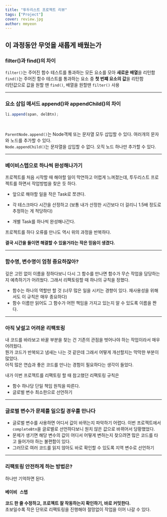 ```yaml
---
title: "투두리스트 프로젝트 리뷰"
tags: ["Project"]
cover: review.jpg
author: mmyeon
---
```


## 이 과정동안 무엇을 새롭게 배웠는가

### filter()과 find()의 차이

`filter()`는 주어진 함수 테스트를 통과하는 모든 요소를 모아 **새로운 배열**을 리턴함<br>
`find()`는 주어진 함수 테스트를 통과하는 요소 중 **첫 번쨰 요소의 값**을 리턴함<br>
리턴값으로 값을 원할 땐 `find()`, 배열을 원할땐 `filter()` 사용

---

### 요소 삽입 메서드 append()와 appendChild()의 차이

```js
li.append(span, delBtn);
```

<br>

`ParentNode.append()`는 Node객체 또는 문자열 모두 삽입할 수 있다. 여러개의 문자와 노드를 추가할 수 있다.<br>
`Node.appendChild()`는 문자열을 삽입할 수 없다. 오직 노드 하나만 추가할 수 있다.

---

### 베이비스텝으로 하나씩 완성해나가기

프로젝트를 처음 시작할 때 해야할 일이 막연하고 어렵게 느껴졌는데, 투두리스트 프로젝트를 하면서 작업방법을 찾은 듯 하다.

- 앞으로 해야할 일을 작은 Task로 쪼갠다.

- 각 테스크마다 시간을 산정하고 (보통 내가 산정한 시간보다 더 걸리니 1.5배 정도로 추정하는 게 적당하다)
- 개별 Task를 하나씩 완성해나간다.

프로젝트를 하다 오류를 만나도 역시 위의 과정을 반복하다.<br>

**결국 시간을 들이면 해결할 수 있을거라는 작은 믿음이 생겼다.**

---

### 함수명, 변수명이 엄청 중요하잖아?

깊은 고민 없이 이름을 정하다보니 다시 그 함수를 만나면 함수가 무슨 작업을 담당하는지 예측하기가 어려웠다.
그래서 리팩토링할 때 하나의 규칙을 정했다.

- 함수는 하나의 역할만 할 것 (너무 많은 일을 시키는 경향이 있다. 재사용성을 위해서도 이 규칙은 매우 종요하다)
- 함수 이름만 읽어도 그 함수가 어떤 책임을 가지고 있는지 알 수 있도록 이름을 짠다.

---

### 아직 낯설고 어려운 리팩토링

내 코드를 바라보고 바꿀 부분을 찾는 건 기존의 관점을 벗어나야 하는 작업이라서 매우 어려웠다.<br>
뭔가 코드가 반복되고 냄새는 나는 것 같은데 그래서 어떻게 개선할지는 막막한 부분이 많았다.<br>
아직 많은 연습과 좋은 코드를 만나는 경험이 필요하다는 생각이 들었다.<br>

내가 이번 프로젝트를 리팩토링 할 때 참고했던 리팩토링 규칙은

- 함수 하나당 단일 책임 원칙을 따른다.
- 글로벌 변수 최소한으로 선언하기

---

### 글로벌 변수가 문제를 일으킬 경우를 만나다

- 글로벌 변수를 사용하면 어디서 값이 바뀌는지 파악하기 어렵다. 이번 프로젝트에서 `completeBtn`을 글로벌로 선언하다보니 원치 않은 값으로 바뀌어서 당황했었다.
- 문제가 생기면 해당 변수의 값이 어디서 어떻게 변하는지 찾으려면 많은 코드를 타고 들어가야 하는 불편함이 있다.
- 그러므로 여러 코드를 읽지 않아도 바로 확인할 수 있도록 지역 변수로 선언하기

---

### 리팩토링 안전하게 하는 방법은?

하나만 기억하면 된다.

### `베이비 스텝`

**코드 한 줄 수정하고, 프로젝트 잘 작동하는지 확인하기, 바로 커밋한다.<br>**
초보일수록 작은 단위로 리팩토링을 진행해야 절망없이 작업을 이어 나갈 수 있다.
